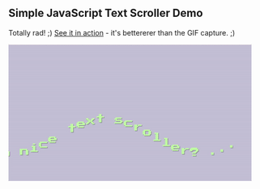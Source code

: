 ## Simple JavaScript Text Scroller Demo

Totally rad! ;)
[See it in action](https://ratbrains.github.io/scroller.js/) - it's bettererer than the GIF capture. ;)

![Scroller GIF](/images/scroller.gif)
